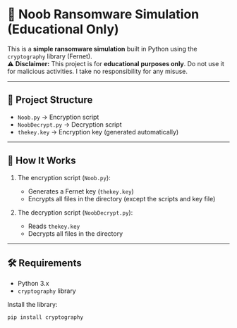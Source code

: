 # 🔐 Noob Ransomware Simulation (Educational Only)

This is a **simple ransomware simulation** built in Python using the `cryptography` library (Fernet).  
⚠️ **Disclaimer:** This project is for **educational purposes only**. Do not use it for malicious activities. I take no responsibility for any misuse.  

---

## 📂 Project Structure

- `Noob.py` → Encryption script  
- `NoobDecrypt.py` → Decryption script  
- `thekey.key` → Encryption key (generated automatically)  

---

## 🚀 How It Works
1. The encryption script (`Noob.py`):
   - Generates a Fernet key (`thekey.key`)
   - Encrypts all files in the directory (except the scripts and key file)

2. The decryption script (`NoobDecrypt.py`):
   - Reads `thekey.key`
   - Decrypts all files in the directory

---

## 🛠️ Requirements
- Python 3.x  
- `cryptography` library  

Install the library:  
```bash
pip install cryptography
